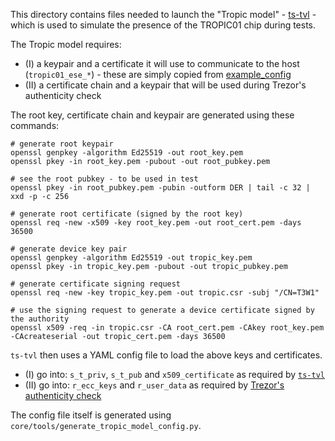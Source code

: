 This directory contains files needed to launch the "Tropic model" - [ts-tvl](https://github.com/tropicsquare/ts-tvl/) - which is used to simulate the presence of the TROPIC01 chip during tests.

The Tropic model requires:
 * (I) a keypair and a certificate it will use to communicate to the host (`tropic01_ese_*`) - these are simply copied from [example_config](https://github.com/tropicsquare/ts-tvl/tree/master/model_configs/example_config)
 * (II) a certificate chain and a keypair that will be used during Trezor's authenticity check

The root key, certificate chain and keypair are generated using these commands:

```
# generate root keypair
openssl genpkey -algorithm Ed25519 -out root_key.pem
openssl pkey -in root_key.pem -pubout -out root_pubkey.pem

# see the root pubkey - to be used in test
openssl pkey -in root_pubkey.pem -pubin -outform DER | tail -c 32 | xxd -p -c 256

# generate root certificate (signed by the root key)
openssl req -new -x509 -key root_key.pem -out root_cert.pem -days 36500

# generate device key pair
openssl genpkey -algorithm Ed25519 -out tropic_key.pem
openssl pkey -in tropic_key.pem -pubout -out tropic_pubkey.pem

# generate certificate signing request
openssl req -new -key tropic_key.pem -out tropic.csr -subj "/CN=T3W1"

# use the signing request to generate a device certificate signed by the authority
openssl x509 -req -in tropic.csr -CA root_cert.pem -CAkey root_key.pem -CAcreateserial -out tropic_cert.pem -days 36500
```

`ts-tvl` then uses a YAML config file to load the above keys and certificates.
 * (I) go into: `s_t_priv`, `s_t_pub` and `x509_certificate` as required by [`ts-tvl`](https://github.com/tropicsquare/ts-tvl/blob/master/model_configs/example_config/example_config.yml)
 * (II) go into: `r_ecc_keys` and `r_user_data` as required by [Trezor's authenticity check](https://github.com/trezor/trezor-firmware/blob/main/core/src/apps/management/authenticate_device.py)

The config file itself is generated using `core/tools/generate_tropic_model_config.py`.
